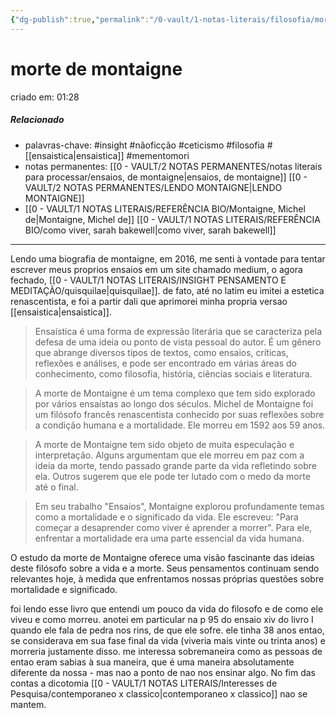 ```yaml
---
{"dg-publish":true,"permalink":"/0-vault/1-notas-literais/filosofia/morte-de-montaigne/","tags":["insight","nãoficção","ceticismo","filosofia","mementomori"],"dgHomeLink":true,"dgShowLocalGraph":true,"dgShowFileTree":true,"noteIcon":""}
---
```


# morte de montaigne
criado em: 01:28

##### Relacionado
- palavras-chave: #insight #nãoficção #ceticismo #filosofia #[[ensaistica\|ensaistica]] #mementomori 
- notas permanentes: [[0 - VAULT/2 NOTAS PERMANENTES/notas literais para processar/ensaios, de montaigne\|ensaios, de montaigne]] [[0 - VAULT/2 NOTAS PERMANENTES/LENDO MONTAIGNE\|LENDO MONTAIGNE]]
- [[0 - VAULT/1 NOTAS LITERAIS/REFERÊNCIA BIO/Montaigne, Michel de\|Montaigne, Michel de]] [[0 - VAULT/1 NOTAS LITERAIS/REFERÊNCIA BIO/como viver, sarah bakewell\|como viver, sarah bakewell]]

---

Lendo uma biografia de montaigne, em 2016, me senti à vontade para tentar escrever meus proprios ensaios em um site chamado medium, o agora fechado, [[0 - VAULT/1 NOTAS LITERAIS/INSIGHT PENSAMENTO E MEDITAÇÃO/quisquilae\|quisquilae]]. de fato, até no latim eu imitei a estetica renascentista, e foi a partir dali que aprimorei minha propria versao [[ensaistica\|ensaistica]]. 

> Ensaística é uma forma de expressão literária que se caracteriza pela defesa de uma ideia ou ponto de vista pessoal do autor. É um gênero que abrange diversos tipos de textos, como ensaios, críticas, reflexões e análises, e pode ser encontrado em várias áreas do conhecimento, como filosofia, história, ciências sociais e literatura.

> A morte de Montaigne é um tema complexo que tem sido explorado por vários ensaístas ao longo dos séculos. Michel de Montaigne foi um filósofo francês renascentista conhecido por suas reflexões sobre a condição humana e a mortalidade. Ele morreu em 1592 aos 59 anos.

> A morte de Montaigne tem sido objeto de muita especulação e interpretação. Alguns argumentam que ele morreu em paz com a ideia da morte, tendo passado grande parte da vida refletindo sobre ela. Outros sugerem que ele pode ter lutado com o medo da morte até o final.

> Em seu trabalho "Ensaios", Montaigne explorou profundamente temas como a mortalidade e o significado da vida. Ele escreveu: "Para começar a desaprender como viver é aprender a morrer". Para ele, enfrentar a mortalidade era uma parte essencial da vida humana.

O estudo da morte de Montaigne oferece uma visão fascinante das ideias deste filósofo sobre a vida e a morte. Seus pensamentos continuam sendo relevantes hoje, à medida que enfrentamos nossas próprias questões sobre mortalidade e significado.


foi lendo esse livro que entendi um pouco da vida do filosofo e de como ele viveu e como morreu.
anotei em particular na p 95 do ensaio xiv do livro I quando ele fala de pedra nos rins, de que ele sofre. ele tinha 38 anos entao, se considerava em sua fase final da vida (viveria mais vinte ou trinta anos) e morreria justamente disso. 
me interessa sobremaneira como as pessoas de entao eram sabias à sua maneira, que é uma maneira absolutamente diferente da nossa - mas nao a ponto de nao nos ensinar algo.
No fim das contas a dicotomia [[0 - VAULT/1 NOTAS LITERAIS/Interesses de Pesquisa/contemporaneo x classico\|contemporaneo x classico]] nao se mantem.

